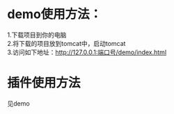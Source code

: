 # demo使用方法：   
1.下载项目到你的电脑   
2.将下载的项目放到tomcat中，启动tomcat   
3.访问如下地址：http://127.0.0.1:端口号/demo/index.html   

# 插件使用方法   
见demo   
